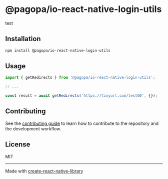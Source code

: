 # @pagopa/io-react-native-login-utils

test

## Installation

```sh
npm install @pagopa/io-react-native-login-utils
```

## Usage

```js
import { getRedirects } from '@pagopa/io-react-native-login-utils';

// ...

const result = await getRedirects('https://tinyurl.com/testG0', {});
```

## Contributing

See the [contributing guide](CONTRIBUTING.md) to learn how to contribute to the repository and the development workflow.

## License

MIT

---

Made with [create-react-native-library](https://github.com/callstack/react-native-builder-bob)
